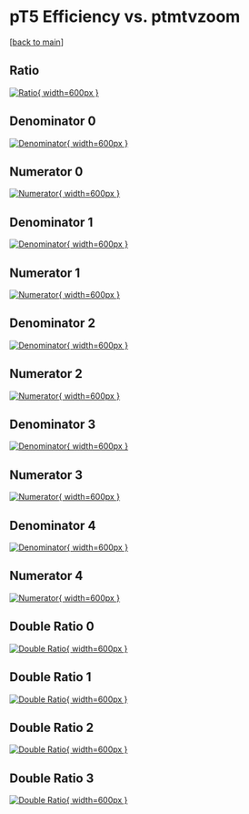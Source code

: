 # pT5 Efficiency vs. ptmtvzoom

[[back to main](./)]



## Ratio

[![Ratio](../mtv/var/pT5_base_0_-1_eff_ptmtvzoom.png){ width=600px }](../mtv/var/pT5_base_0_-1_eff_ptmtvzoom.pdf)

## Denominator 0

[![Denominator](../mtv/den/pT5_base_0_-1_eff_ptmtvzoom_den0.png){ width=600px }](../mtv/den/pT5_base_0_-1_eff_ptmtvzoom_den0.pdf)

## Numerator 0

[![Numerator](../mtv/num/pT5_base_0_-1_eff_ptmtvzoom_num0.png){ width=600px }](../mtv/num/pT5_base_0_-1_eff_ptmtvzoom_num0.pdf)

## Denominator 1

[![Denominator](../mtv/den/pT5_base_0_-1_eff_ptmtvzoom_den1.png){ width=600px }](../mtv/den/pT5_base_0_-1_eff_ptmtvzoom_den1.pdf)

## Numerator 1

[![Numerator](../mtv/num/pT5_base_0_-1_eff_ptmtvzoom_num1.png){ width=600px }](../mtv/num/pT5_base_0_-1_eff_ptmtvzoom_num1.pdf)

## Denominator 2

[![Denominator](../mtv/den/pT5_base_0_-1_eff_ptmtvzoom_den2.png){ width=600px }](../mtv/den/pT5_base_0_-1_eff_ptmtvzoom_den2.pdf)

## Numerator 2

[![Numerator](../mtv/num/pT5_base_0_-1_eff_ptmtvzoom_num2.png){ width=600px }](../mtv/num/pT5_base_0_-1_eff_ptmtvzoom_num2.pdf)

## Denominator 3

[![Denominator](../mtv/den/pT5_base_0_-1_eff_ptmtvzoom_den3.png){ width=600px }](../mtv/den/pT5_base_0_-1_eff_ptmtvzoom_den3.pdf)

## Numerator 3

[![Numerator](../mtv/num/pT5_base_0_-1_eff_ptmtvzoom_num3.png){ width=600px }](../mtv/num/pT5_base_0_-1_eff_ptmtvzoom_num3.pdf)

## Denominator 4

[![Denominator](../mtv/den/pT5_base_0_-1_eff_ptmtvzoom_den4.png){ width=600px }](../mtv/den/pT5_base_0_-1_eff_ptmtvzoom_den4.pdf)

## Numerator 4

[![Numerator](../mtv/num/pT5_base_0_-1_eff_ptmtvzoom_num4.png){ width=600px }](../mtv/num/pT5_base_0_-1_eff_ptmtvzoom_num4.pdf)

## Double Ratio 0

[![Double Ratio](../mtv/ratio/pT5_base_0_-1_eff_ptmtvzoom_ratio0.png){ width=600px }](../mtv/ratio/pT5_base_0_-1_eff_ptmtvzoom_ratio0.pdf)

## Double Ratio 1

[![Double Ratio](../mtv/ratio/pT5_base_0_-1_eff_ptmtvzoom_ratio1.png){ width=600px }](../mtv/ratio/pT5_base_0_-1_eff_ptmtvzoom_ratio1.pdf)

## Double Ratio 2

[![Double Ratio](../mtv/ratio/pT5_base_0_-1_eff_ptmtvzoom_ratio2.png){ width=600px }](../mtv/ratio/pT5_base_0_-1_eff_ptmtvzoom_ratio2.pdf)

## Double Ratio 3

[![Double Ratio](../mtv/ratio/pT5_base_0_-1_eff_ptmtvzoom_ratio3.png){ width=600px }](../mtv/ratio/pT5_base_0_-1_eff_ptmtvzoom_ratio3.pdf)

